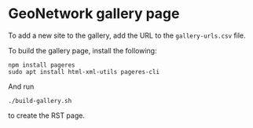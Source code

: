 
# GeoNetwork gallery page

To add a new site to the gallery, add the URL to the `gallery-urls.csv` file.

To build the gallery page, install the following:

```shell script
npm install pageres
sudo apt install html-xml-utils pageres-cli
```

And run 

```shell script
./build-gallery.sh
```

to create the RST page.
